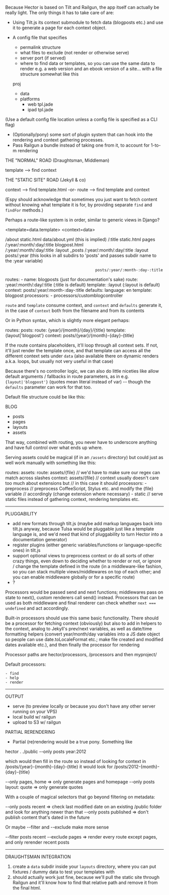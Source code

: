 Because Hector is based on Tilt and Railgun, the app itself can actually be really light. The only things it has to take care of are: 

* Using Tilt.js its context submodule to fetch data (blogposts etc.) and use it to generate a page for each context object.
* A config file that specifies
  - permalink structure
  - what files to exclude (not render or otherwise serve)
  - server port (if served)
  - where to find data or templates, so you can use the same data to render e.g. a web version and an ebook version of a site... with a file structure somewhat like this

  proj
  - data
  - platforms
    - web
      tpl.jade
    - ipad
      tpl.jade

(Use a default config file location unless a  config file is specified as a CLI flag)

* (Optionally/pony) some sort of plugin system that can hook into the rendering and context gathering processes.
* Pass Railgun a bundle instead of taking one from it, to account for 1-to-m rendering


THE "NORMAL" ROAD (Draughtsman, Middleman)

template --> find context

THE "STATIC SITE" ROAD (Jekyll & co)

context --> find template.html
-or-
route --> find template and context

(Espy should acknowledge that sometimes you just want to fetch content without knowing what template it is for, by providing separate `find` and `findFor` methods.)

Perhaps a route-like system is in order, similar to generic views in Django?

<route> <template=data.template> <context=data>

/about                      static.html     data/about.yml (this is implied)
/:title                     static.html     pages
/:year/:month/:day/:title   blogpost.html   
/:year/:month/:day/:title   :layout         _posts
/:year/:month/:day/:title   :layout         posts/:year
                                            (this looks in all subdirs to 'posts'
                                            and passes subdir name to the :year variable)

                                            posts/:year/:month-:day-:title

routes:
    - name:     blogposts                           (just for documentation's sake)
      route:    :year/:month/:day/:title            (:title is default)
      template: :layout                             (:layout is default)
      context:  posts/:year/:month-:day-:title
      defaults:
          language: en
          template: blogpost
      processors:
          - processors/customblogcontroller

`route` and `template` consume context, and `context` and `defaults` generate it, in the case of `context` both from the filename and from its contents

Or in Python syntax, which is slightly more elegant perhaps: 

routes:
    posts:
      route:    {year}/{month}/{day}/{title}
      template: {layout|'blogpost'}
      context:  posts/{year}/{month}-{day}-{title}

If the route contains placeholders, it'll loop through all context sets. If not, it'll just render the template once, and that template can access all the different context sets under `data` (also available there on dynamic renders a.k.a. loops, but usually not very useful in that case)

Because there's no controller logic, we can also do little niceties like allow default arguments / fallbacks in route parameters, as in e.g. `{layout|'blogpost'}` (quotes mean literal instead of var) -- though the `defaults` parameter can work for that too.

Default file structure could be like this: 

BLOG
- posts
- pages
- layouts
- assets

That way, combined with routing, you never have to underscore anything and have full control over what ends up where.

Serving assets could be magical (if in an `/assets` directory) but could just as well work manually with something like this:

routes:
    assets:
        route:   assets/{file}  // we'd have to make sure our regex can match across slashes
        context: assets/{file}  // context usually doesn't care too much about extensions but
                                // in this case it should
        processors:
            - preprocess    // preprocess CoffeeScript, Stylus etc. and modify the {file} variable
                            // accordingly (change extension where necessary)
            - static        // serve static files instead of gathering context, rendering templates etc.

----------

PLUGGABILITY

- add new formats through tilt.js
  (maybe add markup languages back into tilt.js anyway, because Tulsa
  would be pluggable just like a template language is, and we'd need that kind of 
  pluggability to turn Hector into a documentation generator)
- register plugins (either generic variables/functions or language-specific ones) in tilt.js
- support optional views to preprocess context or do all sorts of other crazy things, 
  even down to deciding whether to render or not, or ignore / change the 
  template defined in the route (in a middleware-like fashion, so you can stack multiple
  views/middlewares on top of each other; and you can enable middleware globally or
  for a specific route)
- ?

Processors would be passed send and next functions; middlewares pass on state to next(), custom renderers call send() instead. Processors that can be used as both middleware and final renderer can check whether `next === undefined` and act accordingly.

Built-in processors should use this same basic functionality. There should be a processor for fetching context (obviously) but also to add in helpers to the context, analog to Jekyll's prev/next variables, as well as date/time formatting helpers (convert year/month/day variables into a JS date object so people can use date.toLocaleFormat etc.; make file created and modified dates available etc.), and then finally the processor for rendering

Processor paths are hector/processors, <myproject>/processors and then myproject/<path>

Default processors:

    - find
    - help
    - render

----------

OUTPUT

- serve (to preview locally or because you don't have any other server running on your VPS)
- local build w/ railgun
- upload to S3 w/ railgun

PARTIAL RERENDERING

- Partial (re)rendering would be a true pony. Something like

hector . ./public --only posts year:2012

which would then fill in the route so instead of looking for context in 
/posts/{year}-{month}-{day}-{title} it would look for
/posts/2012-{month}-{day}-{title}

--only pages, home                     => only generate pages and homepage
--only posts layout: quote             => only generate quotes

With a couple of magical selectors that go beyond filtering on metadata:

--only posts recent                    => check last modified date on an existing /public
                                          folder and look for anything newer than that
--only posts published                 => don't publish content that's dated in the future

Or maybe --filter and --exclude make more sense

--filter posts recent --exclude pages     => render every route except pages, and only rerender recent posts

----------

DRAUGHTSMAN INTEGRATION

1. create a `data` subdir inside your `layouts` directory, where you can put fixtures / dummy data to test your templates with
2. <link rel="stylesheet" src="../assets/stylesheet.css" /> should actually work just fine, because we'll pull the static site through Railgun and it'll know how to find that relative path and remove it from the final html.